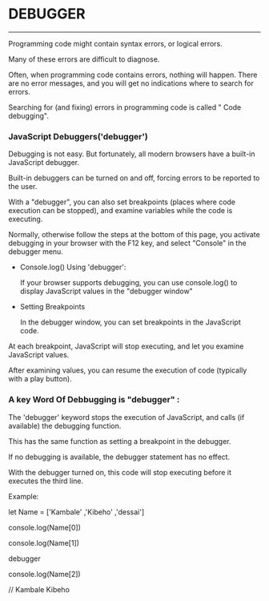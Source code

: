 # DEBUGGER
----

Programming code might contain syntax errors, or logical errors.

Many of these errors are difficult to diagnose.

Often, when programming code contains errors, nothing will happen. There are no error messages, and you will get no indications where to search for errors.

Searching for (and fixing) errors in programming code is called "  Code debugging".

### JavaScript Debuggers('debugger')

   Debugging is not easy. But fortunately, all modern browsers have a built-in JavaScript debugger.

Built-in debuggers can be turned on and off, forcing errors to be reported to the user.

With a "debugger", you can also set breakpoints (places where code execution can be stopped), and examine variables while the code is executing.

Normally, otherwise follow the steps at the bottom of this page, you activate debugging in your browser with the F12 key, and select "Console" in the debugger menu.

* Console.log() Using 'debugger':
  
  If your browser supports debugging, you can use console.log() to display JavaScript values in the "debugger window"


* Setting Breakpoints


  In the debugger window, you can set breakpoints in the JavaScript code.

At each breakpoint, JavaScript will stop executing, and let you examine JavaScript values.

After examining values, you can resume the execution of code (typically with a play button).

### A key Word Of Debbugging is "debugger" :
The 'debugger' keyword stops the execution of JavaScript, and calls (if available) the debugging function.

This has the same function as setting a breakpoint in the debugger.

If no debugging is available, the debugger statement has no effect.

With the debugger turned on, this code will stop executing before it executes the third line.

Example:

let Name = ['Kambale' ,'Kibeho' ,'dessai']

console.log(Name[0])

console.log(Name[1])


debugger

console.log(Name[2]) 

// Kambale Kibeho
